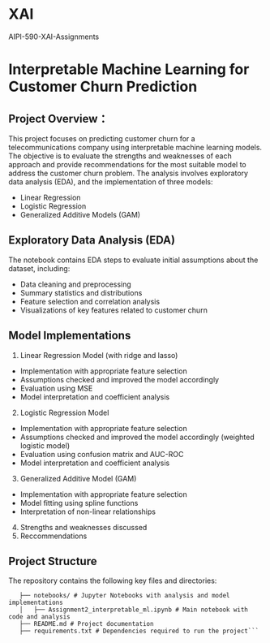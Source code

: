 # XAI
AIPI-590-XAI-Assignments

# Interpretable Machine Learning for Customer Churn Prediction
## Project Overview：
This project focuses on predicting customer churn for a telecommunications company using interpretable machine learning models. The objective is to evaluate the strengths and weaknesses of each approach and provide recommendations for the most suitable model to address the customer churn problem. The analysis involves exploratory data analysis (EDA), and the implementation of three models:
* Linear Regression
* Logistic Regression
* Generalized Additive Models (GAM)

## Exploratory Data Analysis (EDA)
The notebook contains EDA steps to evaluate initial assumptions about the dataset, including:
* Data cleaning and preprocessing
* Summary statistics and distributions
* Feature selection and correlation analysis
* Visualizations of key features related to customer churn

## Model Implementations
1. Linear Regression Model (with ridge and lasso)
* Implementation with appropriate feature selection
* Assumptions checked and improved the model accordingly
* Evaluation using MSE
* Model interpretation and coefficient analysis
2. Logistic Regression Model
* Implementation with appropriate feature selection
* Assumptions checked and improved the model accordingly (weighted logistic model)
* Evaluation using confusion matrix and AUC-ROC
* Model interpretation and coefficient analysis
3. Generalized Additive Model (GAM)
* Implementation with appropriate feature selection
* Model fitting using spline functions
* Interpretation of non-linear relationships
4. Strengths and weaknesses discussed
5. Reccommendations

## Project Structure
The repository contains the following key files and directories:
```├── data/ # Directory containing the dataset (if applicable) 
   ├── notebooks/ # Jupyter Notebooks with analysis and model implementations
   │   ├── Assignment2_interpretable_ml.ipynb # Main notebook with code and analysis
   ├── README.md # Project documentation
   ├── requirements.txt # Dependencies required to run the project```
  


